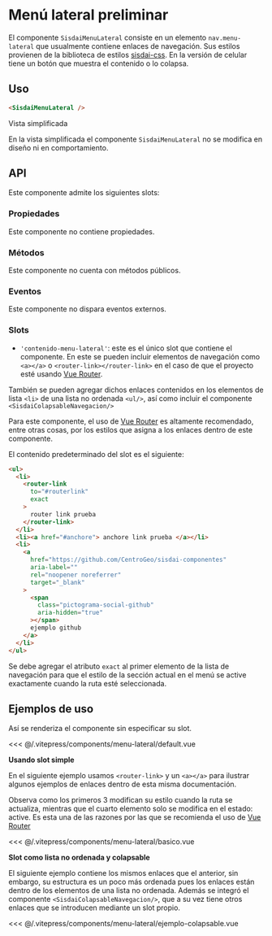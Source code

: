 <script setup>
import EjemploDefault from "../../.vitepress/components/menu-lateral/default.vue";
import EjemploBasico from "../../.vitepress/components/menu-lateral/basico.vue";
import EjemploColapsable from "../../.vitepress/components/menu-lateral/ejemplo-colapsable.vue";
</script>

# Menú lateral <span class="etiqueta">preliminar</span>

El componente `SisdaiMenuLateral` consiste en un elemento `nav.menu-lateral` que usualmente contiene enlaces de navegación. Sus estilos provienen de la biblioteca de estilos [sisdai-css](https://github.com/CentroGeo/sisdai-css). En la versión de celular tiene un botón que muestra el contenido o lo colapsa.

<section id="uso">

## Uso

```html
<SisdaiMenuLateral />
```

<!-- <menu-lateral-basico/> -->
<EjemploBasico />

Vista simplificada

En la vista simplificada el componente `SisdaiMenuLateral` no se modifica en diseño ni en comportamiento.

</section>

<section id="api">

## API

Este componente admite los siguientes slots:

### Propiedades

Este componente no contiene propiedades.

### Métodos

Este componente no cuenta con métodos públicos.

### Eventos

Este componente no dispara eventos externos.

### Slots

- `'contenido-menu-lateral'`: este es el único slot que contiene el componente. En este se pueden incluir elementos de navegación como `<a></a>` o `<router-link></router-link>` en el caso de que el proyecto esté usando [Vue Router](https://router.vuejs.org/).

También se pueden agregar dichos enlaces contenidos en los elementos de lista `<li>` de una lista no ordenada `<ul/>`, así como incluir el componente `<SisdaiColapsableNavegacion/>`

Para este componente, el uso de
[Vue Router](https://router.vuejs.org/) es altamente recomendado, entre otras cosas, por los estilos que asigna a los enlaces dentro de este componente.

El contenido predeterminado del slot es el siguiente:

```html
<ul>
  <li>
    <router-link
      to="#routerlink"
      exact
    >
      router link prueba
    </router-link>
  </li>
  <li><a href="#anchore"> anchore link prueba </a></li>
  <li>
    <a
      href="https://github.com/CentroGeo/sisdai-componentes"
      aria-label=""
      rel="noopener noreferrer"
      target="_blank"
    >
      <span
        class="pictograma-social-github"
        aria-hidden="true"
      ></span>
      ejemplo github
    </a>
  </li>
</ul>
```

Se debe agregar el atributo `exact` al primer elemento de la lista de navegación para que el estilo de la sección actual en el menú se active exactamente cuando la ruta esté seleccionada.

</section>

<section id="ejemplos">

## Ejemplos de uso

Así se renderiza el componente sin especificar su slot.

<!-- <utils-ejemplo-doc ruta="menu-lateral/default.vue"/> -->
<EjemploDefault />
<<< @/.vitepress/components/menu-lateral/default.vue

**Usando slot simple**

En el siguiente ejemplo usamos `<router-link>` y un `<a></a>` para ilustrar algunos ejemplos de enlaces dentro de esta misma documentación.

Observa como los primeros 3 modifican su estilo cuando la ruta se actualiza, mientras que el cuarto elemento solo se modifica en el estado: active. Es esta una de las razones por las que se recomienda el uso de
[Vue Router](https://router.vuejs.org/)

<!-- <utils-ejemplo-doc ruta="menu-lateral/basico.vue"/> -->
<EjemploBasico />
<<< @/.vitepress/components/menu-lateral/basico.vue

**Slot como lista no ordenada y colapsable**

El siguiente ejemplo contiene los mismos enlaces que el anterior, sin embargo, su estructura es un poco más ordenada pues los enlaces están dentro de los elementos de una lista no ordenada. Además se integró el componente `<SisdaiColapsableNavegacion/>`, que a su vez tiene otros enlaces que se introducen mediante un slot propio.

<!-- <utils-ejemplo-doc ruta="menu-lateral/colapsable.vue"/> -->
<EjemploColapsable />
<<< @/.vitepress/components/menu-lateral/ejemplo-colapsable.vue

</section>
